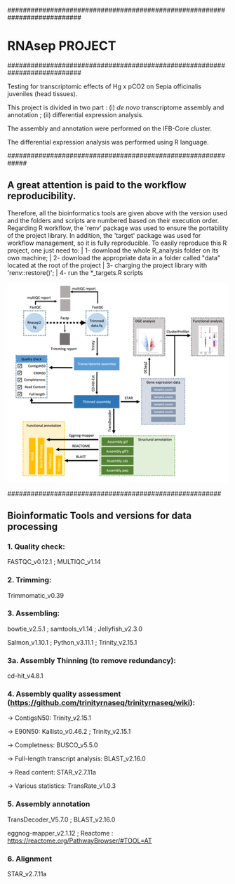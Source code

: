 ###########################################################################
#				RNAsep PROJECT				###
###########################################################################

Testing for transcriptomic effects of Hg x pCO2 on Sepia officinalis juveniles (head tissues).

This project is divided in two part : (i) *de novo* transcriptome assembly and annotation ; (ii) differential expression analysis.

The assembly and annotation were performed on the IFB-Core cluster.

The differential expression analysis was performed using R language. 

#############################################################
## A great attention is paid to the workflow reproducibility.

Therefore, all the bioinformatics tools are given above with the version used and the folders and scripts are numbered based on their execution order.
Regarding R workflow, the 'renv' package was used to ensure the portability of the project library.
In addition, the 'target' package was used for workflow management, so it is fully reproducible.
To easily reproduce this R project, one just need to:
| 	1- download the whole R_analysis folder on its own machine;
|	2- download the appropriate data in a folder called "data" located at the root of the project
|	3- charging the project library with 'renv::restore()';
|	4- run the *_targets.R scripts

<img src="Workflow.png" width="600"/>

#######################################################
## Bioinformatic Tools and versions for data processing

### 1. Quality check:

FASTQC_v0.12.1	; MULTIQC_v1.14

### 2. Trimming:

Trimmomatic_v0.39

### 3. Assembling:

bowtie_v2.5.1	; samtools_v1.14	; Jellyfish_v2.3.0

Salmon_v1.10.1	; Python_v3.11.1	; Trinity_v2.15.1

### 3a. Assembly Thinning (to remove redundancy):

cd-hit_v4.8.1

### 4. Assembly quality assessment (https://github.com/trinityrnaseq/trinityrnaseq/wiki):

-> ContigsN50: Trinity_v2.15.1

-> E90N50: Kallisto_v0.46.2	; Trinity_v2.15.1

-> Completness: BUSCO_v5.5.0

-> Full-length transcript analysis: BLAST_v2.16.0

-> Read content: STAR_v2.7.11a

-> Various statistics: TransRate_v1.0.3

### 5. Assembly annotation

TransDecoder_V5.7.0	; BLAST_v2.16.0 

eggnog-mapper_v2.1.12	; Reactome : https://reactome.org/PathwayBrowser/#TOOL=AT

### 6. Alignment

STAR_v2.7.11a




